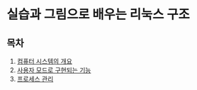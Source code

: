 # 실습과 그림으로 배우는 리눅스 구조

## 목차

1. [컴퓨터 시스템의 개요](./chapter1.md)
2. [사용자 모드로 구현되는 기능](./chapter2.md)
3. [프로세스 관리](./chater3.md)